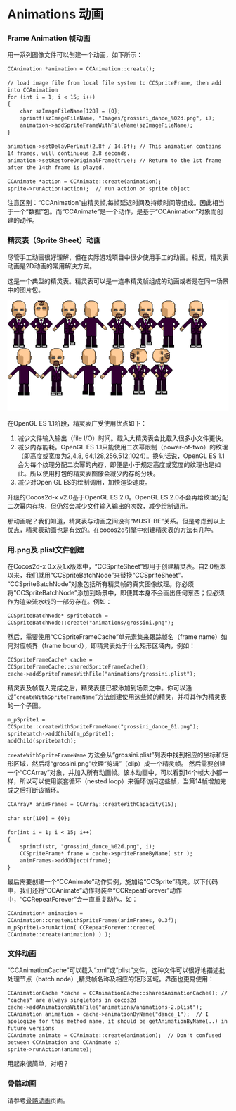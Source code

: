 # Animations 动画

### Frame Animation 帧动画

用一系列图像文件可以创建一个动画，如下所示：

	CCAnimation *animation = CCAnimation::create();
	
	// load image file from local file system to CCSpriteFrame, then add into CCAnimation
	for (int i = 1; i < 15; i++)
	{
	    char szImageFileName[128] = {0};
	    sprintf(szImageFileName, "Images/grossini_dance_%02d.png", i);
	    animation->addSpriteFrameWithFileName(szImageFileName);  
	}
	
	animation->setDelayPerUnit(2.8f / 14.0f); // This animation contains 14 frames, will continuous 2.8 seconds.
	animation->setRestoreOriginalFrame(true); // Return to the 1st frame after the 14th frame is played. 
	
	CCAnimate *action = CCAnimate::create(animation);
	sprite->runAction(action);  // run action on sprite object


注意区别：“CCAnimation”由精灵帧,每帧延迟时间及持续时间等组成。因此相当于一个“数据”包。而“CCAnimate”是一个动作，是基于“CCAnimation”对象而创建的动作。

### 精灵表（Sprite Sheet）动画

尽管手工动画很好理解，但在实际游戏项目中很少使用手工的动画。相反，精灵表动画是2D动画的常用解决方案。

这是一个典型的精灵表。精灵表可以是一连串精灵帧组成的动画或者是在同一场景中的图片包。

![](./res/grossini.png)

在OpenGL ES 1.1阶段，精灵表广受使用优点如下：

1. 减少文件输入输出（file I/O）时间。载入大精灵表会比载入很多小文件更快。
2. 减少内存能耗。OpenGL ES 1.1只能使用二次幂限制（power-of-two）的纹理（即高度或宽度为2,4,8, 64,128,256,512,1024）。换句话说，OpenGL ES 1.1会为每个纹理分配二次幂的内存，即便是小于规定高度或宽度的纹理也是如此。所以使用打包的精灵表图像会减少内存的分块。
3. 减少对Open GL ES的绘制调用，加快渲染速度。

升级的Cocos2d-x v2.0基于OpenGL ES 2.0。OpenGL ES 2.0不会再给纹理分配二次幂内存块，但仍然会减少文件输入输出的次数，减少绘制调用。       

那动画呢？我们知道，精灵表与动画之间没有“MUST-BE”关系。但是考虑到以上优点，精灵表动画也是有效的。在cocos2d引擎中创建精灵表的方法有几种。

### 用.png及.plist文件创建

在Cocos2d-x 0.x及1.x版本中，“CCSpriteSheet”即用于创建精灵表。自2.0版本以来，我们就用“CCSpriteBatchNode”来替换“CCSpriteSheet”。           
“CCSpriteBatchNode”对象包括所有精灵帧的真实图像纹理。你必须将“CCSpriteBatchNode”添加到场景中，即便其本身不会画出任何东西；但必须作为渲染流水线的一部分存在。例如：

	CCSpriteBatchNode* spritebatch = CCSpriteBatchNode::create("animations/grossini.png");


然后，需要使用“CCSpriteFrameCache”单元素集来跟踪帧名（frame name）如何对应帧界（frame bound），即精灵表处于什么矩形区域内，例如：

	CCSpriteFrameCache* cache = CCSpriteFrameCache::sharedSpriteFrameCache();
	cache->addSpriteFramesWithFile("animations/grossini.plist");

精灵表及帧载入完成之后，精灵表便已被添加到场景之中。你可以通过“`createWithSpriteFrameName`”方法创建使用这些帧的精灵，并将其作为精灵表的一个子图。

	m_pSprite1 = CCSprite::createWithSpriteFrameName("grossini_dance_01.png");
	spritebatch->addChild(m_pSprite1);
	addChild(spritebatch);

`createWithSpriteFrameName` 方法会从“grossini.plist”列表中找到相应的坐标和矩形区域，然后将“grossini.png”纹理“剪辑”（clip）成一个精灵帧。
然后需要创建一个“CCArray”对象，并加入所有动画帧。该本动画中，可以看到14个帧大小都一样，所以可以使用嵌套循环（nested loop）来循环访问这些帧，当第14帧增加完成之后打断该循环。

	CCArray* animFrames = CCArray::createWithCapacity(15);
	
	char str[100] = {0};
	
	for(int i = 1; i < 15; i++) 
	{
	    sprintf(str, "grossini_dance_%02d.png", i);
	    CCSpriteFrame* frame = cache->spriteFrameByName( str );
	    animFrames->addObject(frame);
	}


最后需要创建一个“CCAnimate”动作实例，施加给“CCSprite”精灵。以下代码中，我们还将“CCAnimate”动作封装至“CCRepeatForever”动作中，“CCRepeatForever”会一直重复动作。如：

	CCAnimation* animation = CCAnimation::createWithSpriteFrames(animFrames, 0.3f);
	m_pSprite1->runAction( CCRepeatForever::create( CCAnimate::create(animation) ) );

### 文件动画

“CCAnimationCache”可以载入“xml”或“plist”文件，这种文件可以很好地描述批处理节点（batch node）,精灵帧名称及相应的矩形区域。界面也更易使用：

	CCAnimationCache *cache = CCAnimationCache::sharedAnimationCache(); // "caches" are always singletons in cocos2d
	cache->addAnimationsWithFile("animations/animations-2.plist");
	CCAnimation animation = cache->animationByName("dance_1");  // I apologize for this method name, it should be getAnimationByName(..) in future versions
	CCAnimate animate = CCAnimate::create(animation);  // Don't confused between CCAnimation and CCAnimate :)
	sprite->runAction(animate);

用起来很简单，对吧？

### 骨骼动画

请参考[骨骼动画](http://)页面。

